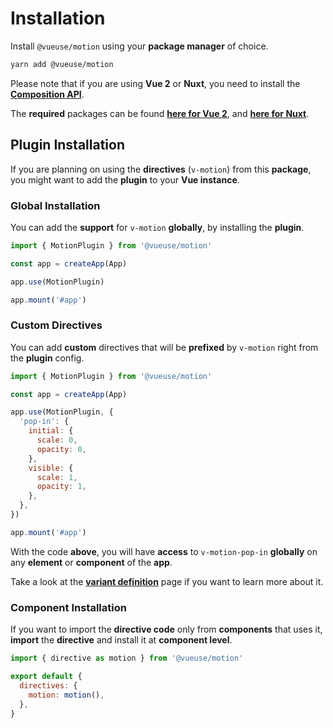 # Installation

Install `@vueuse/motion` using your **package manager** of choice.

```bash
yarn add @vueuse/motion
```

Please note that if you are using **Vue 2** or **Nuxt**, you need to install the [**Composition API**](https://v3.vuejs.org/guide/composition-api-introduction.html).

The **required** packages can be found [**here for Vue 2**](https://github.com/vuejs/composition-api), and [**here for Nuxt**](https://composition-api.nuxtjs.org/).

## Plugin Installation

If you are planning on using the **directives** (`v-motion`) from this **package**, you might want to add the **plugin** to your **Vue instance**.

### Global Installation

You can add the **support** for `v-motion` **globally**, by installing the **plugin**.

```javascript
import { MotionPlugin } from '@vueuse/motion'

const app = createApp(App)

app.use(MotionPlugin)

app.mount('#app')
```

### Custom Directives

You can add **custom** directives that will be **prefixed** by `v-motion` right from the **plugin** config.

```javascript
import { MotionPlugin } from '@vueuse/motion'

const app = createApp(App)

app.use(MotionPlugin, {
  'pop-in': {
    initial: {
      scale: 0,
      opacity: 0,
    },
    visible: {
      scale: 1,
      opacity: 1,
    },
  },
})

app.mount('#app')
```

With the code **above**, you will have **access** to `v-motion-pop-in` **globally** on any **element** or **component** of the **app**.

Take a look at the [**variant definition**](/variants) page if you want to learn more about it.

### Component Installation

If you want to import the **directive code** only from **components** that uses it, **import** the **directive** and install it at **component level**.

```javascript
import { directive as motion } from '@vueuse/motion'

export default {
  directives: {
    motion: motion(),
  },
}
```
